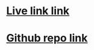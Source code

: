 # [Live link link](https://level2-assignment2-git.vercel.app/)

# [Github repo link](https://github.com/alamindjp/level2-assignment2)
